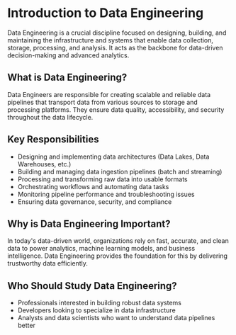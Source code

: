 # Introduction to Data Engineering

Data Engineering is a crucial discipline focused on designing, building, and maintaining the infrastructure and systems that enable data collection, storage, processing, and analysis. It acts as the backbone for data-driven decision-making and advanced analytics.

## What is Data Engineering?

Data Engineers are responsible for creating scalable and reliable data pipelines that transport data from various sources to storage and processing platforms. They ensure data quality, accessibility, and security throughout the data lifecycle.

## Key Responsibilities

- Designing and implementing data architectures (Data Lakes, Data Warehouses, etc.)
- Building and managing data ingestion pipelines (batch and streaming)
- Processing and transforming raw data into usable formats
- Orchestrating workflows and automating data tasks
- Monitoring pipeline performance and troubleshooting issues
- Ensuring data governance, security, and compliance

## Why is Data Engineering Important?

In today's data-driven world, organizations rely on fast, accurate, and clean data to power analytics, machine learning models, and business intelligence. Data Engineering provides the foundation for this by delivering trustworthy data efficiently.

## Who Should Study Data Engineering?

- Professionals interested in building robust data systems  
- Developers looking to specialize in data infrastructure  
- Analysts and data scientists who want to understand data pipelines better  
